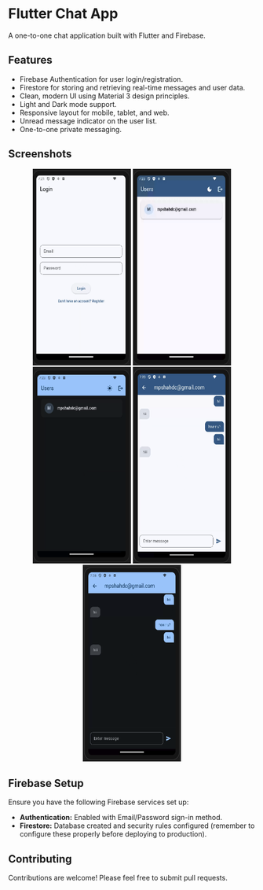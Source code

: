 # Flutter Chat App

A one-to-one chat application built with Flutter and Firebase.

## Features

*   Firebase Authentication for user login/registration.
*   Firestore for storing and retrieving real-time messages and user data.
*   Clean, modern UI using Material 3 design principles.
*   Light and Dark mode support.
*   Responsive layout for mobile, tablet, and web.
*   Unread message indicator on the user list.
*   One-to-one private messaging.

## Screenshots

<p align="center">
<img src="https://github.com/shahmoksh22/CHATAPPFLUTTER/blob/master/ScreenShot/1.png" alt="App Screenshot" width="200" height="400"/>

<img src="https://github.com/shahmoksh22/CHATAPPFLUTTER/blob/master/ScreenShot/2.png" alt="App Screenshot" width="200" height="400"/>

<img src="https://github.com/shahmoksh22/CHATAPPFLUTTER/blob/master/ScreenShot/3.png" alt="App Screenshot" width="200" height="400"/>

<img src="https://github.com/shahmoksh22/CHATAPPFLUTTER/blob/master/ScreenShot/4.png" alt="App Screenshot" width="200" height="400"/>

<img src="https://github.com/shahmoksh22/CHATAPPFLUTTER/blob/master/ScreenShot/5.png" alt="App Screenshot" width="200" height="400"/>

</p>

## Firebase Setup

Ensure you have the following Firebase services set up:

*   **Authentication:** Enabled with Email/Password sign-in method.
*   **Firestore:** Database created and security rules configured (remember to configure these properly before deploying to production).

## Contributing

Contributions are welcome! Please feel free to submit pull requests.
